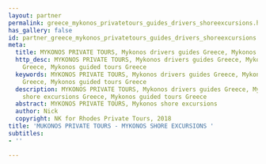 ```yaml
---
layout: partner
permalink: greece_mykonos_privatetours_guides_drivers_shoreexcursions.htm
has_gallery: false
id: partner_greece_mykonos_privatetours_guides_drivers_shoreexcursions
meta:
  title: MYKONOS PRIVATE TOURS, Mykonos drivers guides Greece, Mykonos shore excursions
  http_desc: MYKONOS PRIVATE TOURS, Mykonos drivers guides Greece, Mykonos shore excursions
    Greece, Mykonos guided tours Greece
  keywords: MYKONOS PRIVATE TOURS, Mykonos drivers guides Greece, Mykonos shore excursions
    Greece, Mykonos guided tours Greece
  description: MYKONOS PRIVATE TOURS, Mykonos drivers guides Greece, Mykonos private
    shore excursions Greece, Mykonos guided tours Greece
  abstract: MYKONOS PRIVATE TOURS, Mykonos shore excursions
  author: Nick
  copyright: NK for Rhodes Private Tours, 2018
title: 'MUKONOS PRIVATE TOURS - MYKONOS SHORE EXCURSIONS '
subtitles:
- ''

---
```

